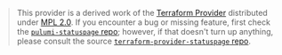 > This provider is a derived work of the [Terraform Provider](https://github.com/terraform-providers/terraform-provider-statuspage)
> distributed under [MPL 2.0](https://www.mozilla.org/en-US/MPL/2.0/). If you encounter a bug or missing feature,
> first check the [`pulumi-statuspage` repo](/issues); however, if that doesn't turn up anything,
> please consult the source [`terraform-provider-statuspage` repo](https://github.com/terraform-providers/terraform-provider-statuspage/issues).
